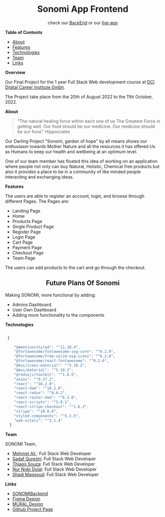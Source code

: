 <h1 align="center">Sonomi App Frontend</h1>
<p align="center">
check our <a href="https://github.com/SMNST-Final-Project/deployready/tree/main/server" target="_blank">BackEnd</a> or our <a href="https://sonomi.herokuapp.com/" target="_blank">live app</a>
</p>

<!-- TABLE OF CONTENTS -->

**Table of Contents**

- [About](#about)  
- [Features](#features)
- [Technologies](#technologies)
- [Team](#team)
- [Links](#links)

<!-- ABOUT -->

**Overview**


Our Final Project for the 1 year Full Stack Web development course at [DCI Digital Career Institute Gmbh](https://digitalcareerinstitute.org/de/).

The Project take place from the 20th of August 2022 to the 11th October, 2022.

**About**

> "The natural healing force within each one of us The Greatest Force in getting well. Our food should be our medicine. Our medicine should be our food." Hippocrates

Our Darling Project "Sonomi, garden of hope" by all means shows our enthusiasm towards Mother Nature and all the resources it has offered Us as Humans to keep our health and wellbeing at an optimum level.

One of our team member has floated this idea of working on an application where people not only can buy Natural, Holistic, Chemical free products but also it provides a place to be in a community of like minded people interacting and exchanging ideas.

**Features**

The users are able to register an account, login, and browse through different Pages.
The Pages are:
- Landing Page
- Home
- Products Page
- Single Product Page
- Register Page
- Login Page
- Cart Page
- Payment Page
- Checkout Page
- Team Page

The users can add products to the cart and go through the checkout.

<h2 align="center">Future Plans Of Sonomi</h2>

Making SONOMI, more functional by adding:
- Admins Dashboard
- User Own Dashboard
- Adding more functionality to the components

<!-- TECHNOLOGIES -->

**Technologies**
```js

 {
    
    "@emotion/styled": "^11.10.4",
    "@fortawesome/fontawesome-svg-core": "^6.2.0",
    "@fortawesome/free-solid-svg-icons": "^6.2.0",
    "@fortawesome/react-fontawesome": "^0.2.0",
    "@mui/icons-material": "^5.10.2",
    "@mui/material": "^5.10.2",
    "@reduxjs/toolkit": "^1.8.5",
    "axios": "^0.27.2",
    "react": "^18.2.0",
    "react-dom": "^18.2.0",
    "react-redux": "^8.0.2",
    "react-router-dom": "^6.3.0",
    "react-scripts": "^5.0.1",
    "react-stripe-checkout": "^2.6.3",
    "stripe": "^10.8.0",
    "styled-components": "^5.3.5",
    "web-vitals": "^2.1.4"
  }

```
<!-- TEAM -->

**Team**

SONOMI Team,

- [Mehmet Ali ](https://github.com/akayami001): Full Stack Web Developer
- [Sadaf Qureshi](https://github.com/green2050): Full Stack Web Developer
- [Thiago Souza](https://github.com/mistersouza): Full Stack Web Developer
- [Nur Nobi Dulal](https://github.com/nndulal): Full Stack Web Developer
- [Shadi Maqsoud](https://github.com/BananaJoe94): Full Stack Web Developer


<!-- LINKS -->

**Links**

- [SONOMIBackend](https://github.com/SMNST-Final-Project/deployready/tree/main/server)
- [Figma Design](https://www.figma.com/file/3vUNctE4gwb82uO6gefGFT/Final-Project?node-id=127%3A161)
- [MURAL Design](https://app.mural.co/t/dciwebdevfinalproject20226231/m/dciwebdevfinalproject20226231/1660827077913/0dd01faf6770b00bf65bd15adf06eba68290c697?sender=ubffe43a24a9837cdd8a80039)
- [Github Project Page](https://github.com/orgs/SMNST-Final-Project/projects/1/views/1?layout=board)
